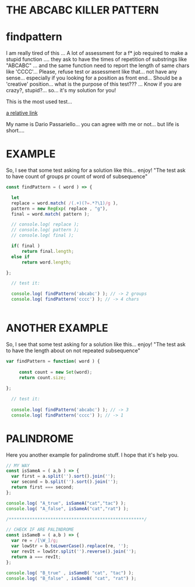 
# THE ABCABC KILLER PATTERN

# findpattern

I am really tired of this ... A lot of assessment for a f* job required to make a stupid function ....
they ask to have the times of repetition of substrings like "ABCABC" ... and the same function need to report the length of same chars like 'CCCC'... Please, refuse test or assessment like that... not have any sense... especially if you looking for a position as front end... Should be a 'creative' position... what is the purpose of this test??? ... Know if you are crazy?, stupid?... so... it's my solution for you!

This is the most used test...

[a relative link](https://leetcode.com/problems/repeated-substring-pattern/)

My name is Dario Passariello... you can agree with me or not... but life is short....

# EXAMPLE

So, I see that some test asking for a solution like this... enjoy!
"The test ask to have count of groups pr count of word of subsequence"

```javascript
const findPattern = ( word ) => {

  let
  replace = word.match( /(.+)(?=.*?\1)/g ),
  pattern = new RegExp( replace , "g"),
  final = word.match( pattern );

  // console.log( replace );
  // console.log( pattern );
  // console.log( final );

  if( final )
      return final.length;
  else if
      return word.length;

};

  // test it: 

  console.log( findPattern('abcabc') ); // -> 2 groups
  console.log( findPattern('cccc') ); // -> 4 chars
  
```

# ANOTHER EXAMPLE

So, I see that some test asking for a solution like this... enjoy!
"The test ask to have the length about on not repeated subsequence"

```javascript
var findPattern = function( word ) {
       
     const count = new Set(word);
     return count.size;
   
};

  // test it: 
  
  console.log( findPattern('abcabc') ); // -> 3
  console.log( findPattern('cccc') ); // -> 1
```

# PALINDROME

Here you another example for palindrome stuff.
I hope that it's help you.

```javascript
// MY WAY
const isSameA = ( a,b ) => {
  var first = a.split('').sort().join('');
  var second = b.split('').sort().join('');
  return first === second;
};

console.log( "A_true", isSameA("cat","tac") );
console.log( "A_false", isSameA("cat","rat") );

/****************************************************/

// CHECK IF ARE PALINDROME
const isSameB = ( a,b ) => {
  var re = /[\W_]/g;
  var lowStr = b.toLowerCase().replace(re, '');
  var revIt = lowStr.split('').reverse().join('');
  return a === revIt;
};
 
console.log( "B_true" , isSameB( "cat", "tac") );
console.log( "B_false" , isSameB( "cat", "rat") );
```
